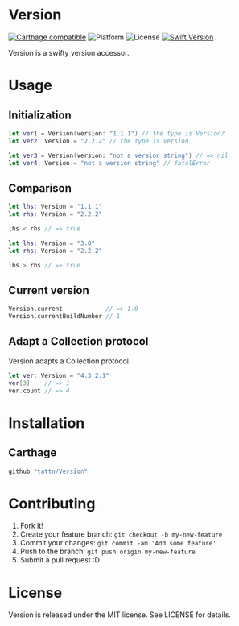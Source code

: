 Version
===

[![Carthage compatible](https://img.shields.io/badge/Carthage-compatible-4BC51D.svg?style=flat)](https://github.com/Carthage/Carthage)
![Platform](https://img.shields.io/badge/platform-iOS-yellow.svg)
![License](https://img.shields.io/badge/License-MIT-blue.svg)
[![Swift Version](https://img.shields.io/badge/Swift-5-F16D39.svg)](https://developer.apple.com/swift)

Version is a swifty version accessor.

# Usage

## Initialization

```swift
let ver1 = Version(version: "1.1.1") // the type is Version?
let ver2: Version = "2.2.2" // the type is Version

let ver3 = Version(version: "not a version string") // => nil
let ver4: Version = "not a version string" // fatalError
```

## Comparison

```swift
let lhs: Version = "1.1.1"
let rhs: Version = "2.2.2"

lhs < rhs // => true
```

```swift
let lhs: Version = "3.0"
let rhs: Version = "2.2.2"

lhs > rhs // => true
```

## Current version

```swift
Version.current            // => 1.0
Version.currentBuildNumber // 1
```


## Adapt a Collection protocol

Version adapts a Collection protocol.

```swift
let ver: Version = "4.3.2.1"
ver[3]    // => 1
ver.count // => 4
```

# Installation

## Carthage

```ruby
github "tattn/Version"
```

# Contributing

1. Fork it!
2. Create your feature branch: `git checkout -b my-new-feature`
3. Commit your changes: `git commit -am 'Add some feature'`
4. Push to the branch: `git push origin my-new-feature`
5. Submit a pull request :D

# License

Version is released under the MIT license. See LICENSE for details.
